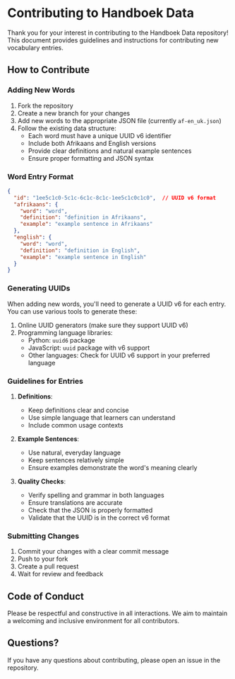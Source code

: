# Contributing to Handboek Data

Thank you for your interest in contributing to the Handboek Data repository! This document provides guidelines and instructions for contributing new vocabulary entries.

## How to Contribute

### Adding New Words

1. Fork the repository
2. Create a new branch for your changes
3. Add new words to the appropriate JSON file (currently `af-en_uk.json`)
4. Follow the existing data structure:
   - Each word must have a unique UUID v6 identifier
   - Include both Afrikaans and English versions
   - Provide clear definitions and natural example sentences
   - Ensure proper formatting and JSON syntax

### Word Entry Format

```json
{
  "id": "1ee5c1c0-5c1c-6c1c-8c1c-1ee5c1c0c1c0",  // UUID v6 format
  "afrikaans": {
    "word": "word",
    "definition": "definition in Afrikaans",
    "example": "example sentence in Afrikaans"
  },
  "english": {
    "word": "word",
    "definition": "definition in English",
    "example": "example sentence in English"
  }
}
```

### Generating UUIDs

When adding new words, you'll need to generate a UUID v6 for each entry. You can use various tools to generate these:

1. Online UUID generators (make sure they support UUID v6)
2. Programming language libraries:
   - Python: `uuid6` package
   - JavaScript: `uuid` package with v6 support
   - Other languages: Check for UUID v6 support in your preferred language

### Guidelines for Entries

1. **Definitions**: 
   - Keep definitions clear and concise
   - Use simple language that learners can understand
   - Include common usage contexts

2. **Example Sentences**:
   - Use natural, everyday language
   - Keep sentences relatively simple
   - Ensure examples demonstrate the word's meaning clearly

3. **Quality Checks**:
   - Verify spelling and grammar in both languages
   - Ensure translations are accurate
   - Check that the JSON is properly formatted
   - Validate that the UUID is in the correct v6 format

### Submitting Changes

1. Commit your changes with a clear commit message
2. Push to your fork
3. Create a pull request
4. Wait for review and feedback

## Code of Conduct

Please be respectful and constructive in all interactions. We aim to maintain a welcoming and inclusive environment for all contributors.

## Questions?

If you have any questions about contributing, please open an issue in the repository. 
